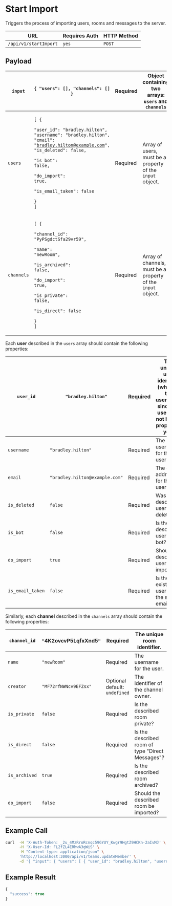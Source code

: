 # Start Import

Triggers the process of importing users, rooms and messages to the server.

| URL                   | Requires Auth | HTTP Method |
| --------------------- | ------------- | ----------- |
| `/api/v1/startImport` | `yes`         | `POST`      |

## Payload

| `input`    | `{ "users": [], "channels": [] }`                                                                                                                                                                                                                                                                             | Required | Object containing two arrays: `users` and `channels`         |
| ---------- | ------------------------------------------------------------------------------------------------------------------------------------------------------------------------------------------------------------------------------------------------------------------------------------------------------------- | -------- | ------------------------------------------------------------ |
| `users`    | <p><code>[ {</code></p><p><code>"user_id": "bradley.hilton", "username": "bradley.hilton", "email": "bradley.hilton@example.com", "is_deleted": false,</code></p><p><code>"is_bot": false,</code></p><p><code>"do_import": true,</code></p><p><code>"is_email_taken": false</code></p><p><code>} ]</code></p> | Required | Array of users, must be a property of the `input` object.    |
| `channels` | <p><code>[ {</code></p><p><code>"channel_id": "PyPSgdctSfa29vr59",</code></p><p><code>"name": "newRoom",</code></p><p><code>"is_archived": false,</code></p><p><code>"do_import": true,</code></p><p><code>"is_private": false,</code></p><p><code>"is_direct": false</code></p><p><code>} ]</code></p>       | Required | Array of channels, must be a property of the `input` object. |

Each **user** described in the `users` array should contain the following properties:

| `user_id`        | `"bradley.hilton"`             | Required | The unique user identifier (which is the username, since the user may not have a proper `_id` yet). |
| ---------------- | ------------------------------ | -------- | --------------------------------------------------------------------------------------------------- |
| `username`       | `"bradley.hilton"`             | Required | The username for the user.                                                                          |
| `email`          | `"bradley.hilton@example.com"` | Required | The email address for the user.                                                                     |
| `is_deleted`     | `false`                        | Required | Was the described user deleted?                                                                     |
| `is_bot`         | `false`                        | Required | Is the described user a bot?                                                                        |
| `do_import`      | `true`                         | Required | Should the described user be imported?                                                              |
| `is_email_taken` | `false`                        | Required | Is there an existing user with the same email?                                                      |

Similarly, each **channel** described in the `channels` array should contain the following properties:

| `channel_id`  | `"`4K2ovcvP5LqfxXnd5`"` | Required                      | The unique room identifier.                      |
| ------------- | ----------------------- | ----------------------------- | ------------------------------------------------ |
| `name`        | `"newRoom"`             | Required                      | The username for the user.                       |
| `creator`     | `"MF72rfNWNcv9EFZsx"`   | Optional default: `undefined` | The identifier of the channel owner.             |
| `is_private`  | `false`                 | Required                      | Is the described room private?                   |
| `is_direct`   | `false`                 | Required                      | Is the described room of type "Direct Messages"? |
| `is_archived` | `true`                  | Required                      | Is the described room archived?                  |
| `do_import`   | `false`                 | Required                      | Should the described room be imported?           |

## Example Call

```bash
curl  -H 'X-Auth-Token: _2u_4MzRroRcnqc59GYUY_Kwgr9HgtZ9HCKn-2aIvMJ' \
      -H 'X-User-Id: FL2fZL4ERhwA3gWiS' \
      -H "Content-type: application/json" \
      'http://localhost:3000/api/v1/teams.updateMember' \
      -d '{ "input": { "users": [ { "user_id": "bradley.hilton", "username": "bradley.hilton", "email": "bradley.hilton@example.com", "is_deleted": false, "is_bot": false, "do_import": true, "is_email_taken": false } ], "channels": [ { "channel_id": "WheeksNSvS5bsmYyw", "name": "newRoom", "is_archived": false, "do_import": true, "is_private": false, "is_direct":false } ] } } '
```

## Example Result

```javascript
{
  "success": true
}
```
